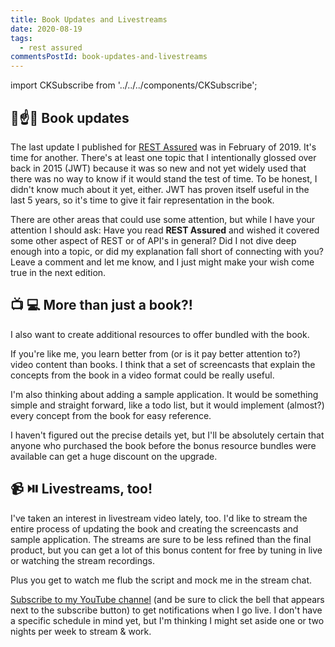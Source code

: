 ```yaml
---
title: Book Updates and Livestreams
date: 2020-08-19
tags:
  - rest assured
commentsPostId: book-updates-and-livestreams
---
```


import CKSubscribe from '../../../components/CKSubscribe';

## 📘☝️📅 Book updates

The last update I published for [REST Assured](https://restassuredbook.com) was in February of 2019. It's time for another. There's at least one topic that I intentionally glossed over back in 2015 (JWT) because it was so new and not yet widely used that there was no way to know if it would stand the test of time. To be honest, I didn't know much about it yet, either. JWT has proven itself useful in the last 5 years, so it's time to give it fair representation in the book.

There are other areas that could use some attention, but while I have your attention I should ask: Have you read **REST Assured** and wished it covered some other aspect of REST or of API's in general? Did I not dive deep enough into a topic, or did my explanation fall short of connecting with you? Leave a comment and let me know, and I just might make your wish come true in the next edition.

## 📺 💻 More than just a book?!

I also want to create additional resources to offer bundled with the book.

If you're like me, you learn better from (or is it pay better attention to?) video content than books. I think that a set of screencasts that explain the concepts from the book in a video format could be really useful.

I'm also thinking about adding a sample application. It would be something simple and straight forward, like a todo list, but it would implement (almost?) every concept from the book for easy reference.

I haven't figured out the precise details yet, but I'll be absolutely certain that anyone who purchased the book before the bonus resource bundles were available can get a huge discount on the upgrade.

<CKSubscribe />

## 📹 ⏯️ Livestreams, too!

I've taken an interest in livestream video lately, too. I'd like to stream the entire process of updating the book and creating the screencasts and sample application. The streams are sure to be less refined than the final product, but you can get a lot of this bonus content for free by tuning in live or watching the stream recordings.

Plus you get to watch me flub the script and mock me in the stream chat.

[Subscribe to my YouTube channel](https://www.youtube.com/channel/UCOeYypSs8QoqX6AgA5eqGEg?sub_confirmation=1) (and be sure to click the bell that appears next to the subscribe button) to get notifications when I go live. I don't have a specific schedule in mind yet, but I'm thinking I might set aside one or two nights per week to stream & work.
